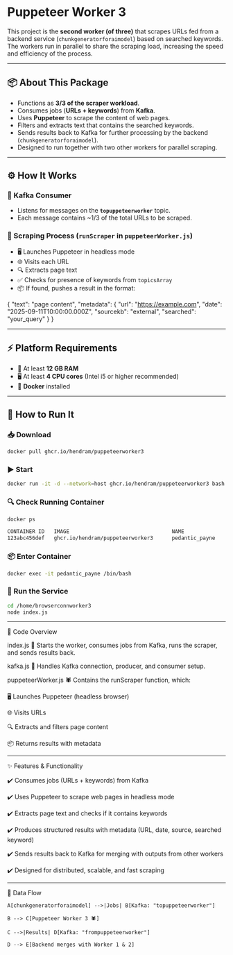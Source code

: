 # Puppeteer Worker 3

This project is the **second worker (of three)** that scrapes URLs fed from a backend service (`chunkgeneratorforaimodel`) based on searched keywords.  
The workers run in parallel to share the scraping load, increasing the speed and efficiency of the process.

---

## 📦 About This Package

- Functions as **3/3 of the scraper workload**.  
- Consumes jobs (**URLs + keywords**) from **Kafka**.  
- Uses **Puppeteer** to scrape the content of web pages.  
- Filters and extracts text that contains the searched keywords.  
- Sends results back to Kafka for further processing by the backend (`chunkgeneratorforaimodel`).  
- Designed to run together with two other workers for parallel scraping.  

---

## ⚙️ How It Works

### 🔹 Kafka Consumer
- Listens for messages on the **`topuppeteerworker`** topic.  
- Each message contains ~1/3 of the total URLs to be scraped.  

### 🔹 Scraping Process (`runScraper` in `puppeteerWorker.js`)
- 🖥️ Launches Puppeteer in headless mode  
- 🌐 Visits each URL  
- 🔍 Extracts page text  
- ✅ Checks for presence of keywords from `topicsArray`  
- 📦 If found, pushes a result in the format:  

{
  "text": "page content",
  "metadata": {
    "url": "https://example.com",
    "date": "2025-09-11T10:00:00.000Z",
    "sourcekb": "external",
    "searched": "your_query"
  }
}

---
##  ⚡ Platform Requirements

- 💾 At least **12 GB RAM**  
- 🖥️ At least **4 CPU cores** (Intel i5 or higher recommended)  
- 🐳 **Docker** installed  

---

## 🚀 How to Run It

### 📥 Download

```bash
docker pull ghcr.io/hendram/puppeteerworker3
```

### ▶️ Start

```bash
docker run -it -d --network=host ghcr.io/hendram/puppeteerworker3 bash
```

### 🔍 Check Running Container

```bash
docker ps
```

```bash
CONTAINER ID   IMAGE                                 NAME              STATUS
123abc456def   ghcr.io/hendram/puppeteerworker3      pedantic_payne    Up 5 minutes
```

### 📦 Enter Container

```bash
docker exec -it pedantic_payne /bin/bash
```

### 🏃 Run the Service

```bash
cd /home/browserconnworker3
node index.js
```

---

🔧 Code Overview

index.js
🚀 Starts the worker, consumes jobs from Kafka, runs the scraper, and sends results back.

kafka.js
🔌 Handles Kafka connection, producer, and consumer setup.

puppeteerWorker.js
🕷️ Contains the runScraper function, which:

🖥️ Launches Puppeteer (headless browser)

🌐 Visits URLs

🔍 Extracts and filters page content

📦 Returns results with metadata

---

✨ Features & Functionality

✔️ Consumes jobs (URLs + keywords) from Kafka

✔️ Uses Puppeteer to scrape web pages in headless mode

✔️ Extracts page text and checks if it contains keywords

✔️ Produces structured results with metadata (URL, date, source, searched keyword)

✔️ Sends results back to Kafka for merging with outputs from other workers

✔️ Designed for distributed, scalable, and fast scraping

---

📡 Data Flow

    A[chunkgeneratorforaimodel] -->|Jobs| B[Kafka: "topuppeteerworker"]

    B --> C[Puppeteer Worker 3 🕷️]

    C -->|Results| D[Kafka: "frompuppeteerworker"]

    D --> E[Backend merges with Worker 1 & 2]
